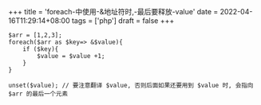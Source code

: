 +++
title = 'foreach-中使用-&地址符时,-最后要释放-value'
date = 2022-04-16T11:29:14+08:00
tags = ['php']
draft = false
+++

```
$arr = [1,2,3];
foreach($arr as $key=> &$value){
    if ($key){
        $value = $value +1;
    }
}

unset($value); // 要注意翻译 $value, 否则后面如果还要用到 $value 时, 会指向 $arr 的最后一个元素
```
